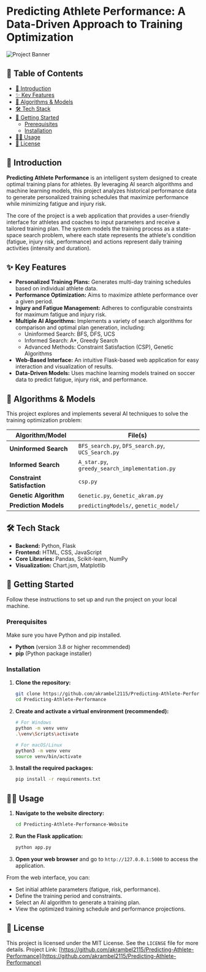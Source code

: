 # Predicting Athlete Performance: A Data-Driven Approach to Training Optimization

![Project Banner](https://your-image-url-here.com/banner.png) <!-- Optional: Add a project banner image -->

## 📖 Table of Contents

- [📍 Introduction](#-introduction)
- [✨ Key Features](#-key-features)
- [🤖 Algorithms & Models](#-algorithms--models)
- [🛠️ Tech Stack](#-tech-stack)
- [🚀 Getting Started](#-getting-started)
  - [Prerequisites](#prerequisites)
  - [Installation](#installation)
- [🏃‍♂️ Usage](#-usage)
- [📄 License](#-license)
## 📍 Introduction

**Predicting Athlete Performance** is an intelligent system designed to create optimal training plans for athletes. By leveraging AI search algorithms and machine learning models, this project analyzes historical performance data to generate personalized training schedules that maximize performance while minimizing fatigue and injury risk.

The core of the project is a web application that provides a user-friendly interface for athletes and coaches to input parameters and receive a tailored training plan. The system models the training process as a state-space search problem, where each state represents the athlete's condition (fatigue, injury risk, performance) and actions represent daily training activities (intensity and duration).

## ✨ Key Features

- **Personalized Training Plans:** Generates multi-day training schedules based on individual athlete data.
- **Performance Optimization:** Aims to maximize athlete performance over a given period.
- **Injury and Fatigue Management:** Adheres to configurable constraints for maximum fatigue and injury risk.
- **Multiple AI Algorithms:** Implements a variety of search algorithms for comparison and optimal plan generation, including:
  - Uninformed Search: BFS, DFS, UCS
  - Informed Search: A*, Greedy Search
  - Advanced Methods: Constraint Satisfaction (CSP), Genetic Algorithms
- **Web-Based Interface:** An intuitive Flask-based web application for easy interaction and visualization of results.
- **Data-Driven Models:** Uses machine learning models trained on soccer data to predict fatigue, injury risk, and performance.

## 🤖 Algorithms & Models

This project explores and implements several AI techniques to solve the training optimization problem:

| Algorithm/Model             | File(s)                                      |
| --------------------------- | -------------------------------------------- |
| **Uninformed Search**       | `BFS_search.py`, `DFS_search.py`, `UCS_Search.py` |
| **Informed Search**         | `A_star.py`, `greedy_search_implementation.py` |
| **Constraint Satisfaction** | `csp.py`                                     |
| **Genetic Algorithm**       | `Genetic.py`, `Genetic_akram.py`             |
| **Prediction Models**       | `predictingModels/`, `genetic_model/`        |

## 🛠️ Tech Stack

- **Backend:** Python, Flask
- **Frontend:** HTML, CSS, JavaScript
- **Core Libraries:** Pandas, Scikit-learn, NumPy
- **Visualization:** Chart.jsm, Matplotlib

## 🚀 Getting Started

Follow these instructions to set up and run the project on your local machine.

### Prerequisites

Make sure you have Python and pip installed.

- **Python** (version 3.8 or higher recommended)
- **pip** (Python package installer)

### Installation

1. **Clone the repository:**
   ```sh
   git clone https://github.com/akrambel2115/Predicting-Athlete-Performance.git
   cd Predicting-Athlete-Performance
   ```

2. **Create and activate a virtual environment (recommended):**
   ```sh
   # For Windows
   python -m venv venv
   .\venv\Scripts\activate

   # For macOS/Linux
   python3 -m venv venv
   source venv/bin/activate
   ```

3. **Install the required packages:**
   ```sh
   pip install -r requirements.txt
   ```

## 🏃‍♂️ Usage

1. **Navigate to the website directory:**
   ```sh
   cd Predicting-Athlete-Performance-Website
   ```

2. **Run the Flask application:**
   ```sh
   python app.py
   ```

3. **Open your web browser** and go to `http://127.0.0.1:5000` to access the application.

From the web interface, you can:
- Set initial athlete parameters (fatigue, risk, performance).
- Define the training period and constraints.
- Select an AI algorithm to generate a training plan.
- View the optimized training schedule and performance projections.


## 📄 License

This project is licensed under the MIT License. See the `LICENSE` file for more details.
Project Link: [https://github.com/akrambel2115/Predicting-Athlete-Performance](https://github.com/akrambel2115/Predicting-Athlete-Performance)
